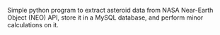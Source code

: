 Simple python program to extract asteroid data from NASA Near-Earth Object (NEO) API, store it in a MySQL database, and perform minor calculations on it.
